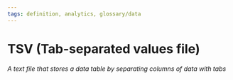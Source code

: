 ```yaml
---
tags: definition, analytics, glossary/data
---
```

#  TSV (Tab-separated values file)
*A text file that stores a data table by separating columns of data with tabs*